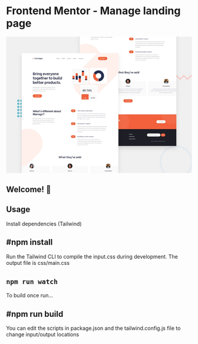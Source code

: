 # Frontend Mentor - Manage landing page

![Design preview for the Manage landing page coding challenge](./design/desktop-preview.jpg)

## Welcome! 👋

Usage
-----------------------------------
Install dependencies (Tailwind)

#npm install
----------------------------------
Run the Tailwind CLI to compile the input.css during development. The output file is css/main.css

<code>npm run watch</code>
---------------------------------------
To build once run...

#npm run build
-----------------------------------
You can edit the scripts in package.json and the tailwind.config.js file to change input/output locations
